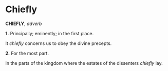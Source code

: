 # Chiefly

**CHIEFLY**, _adverb_

**1.** Principally; eminently; in the first place.

It _chiefly_ concerns us to obey the divine precepts.

**2.** For the most part.

In the parts of the kingdom where the estates of the dissenters _chiefly_ lay.
